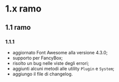 # 1.x ramo
## 1.1 ramo
### 1.1.1
* aggiornato Font Awesome alla versione 4.3.0;
* supporto per FancyBox;
* risolto un bug nelle viste degli errori;
* aggiunti alcuni metodi alle utility `Plugin` e `System`;
* aggiungo il file di changelog.